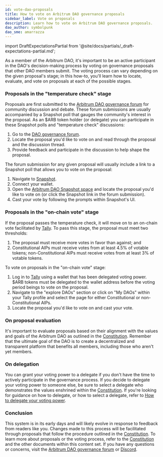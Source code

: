 ```yaml
---
id: vote-dao-proposals
title: How to vote on Arbitrum DAO governance proposals
sidebar_label: Vote on proposals
description: Learn how to vote on Arbitrum DAO governance proposals.
dao_author: symbolpunk
dao_sme: amarrazza
---
```


import DraftExpectationsPartial from '@site/docs/partials/_draft-expectations-partial.md'; 

<DraftExpectationsPartial />

As a member of the <a data-quicklook-from='arbitrum-dao'>Arbitrum DAO</a>, it's important to be an active participant in the DAO's decision-making process by voting on governance proposals that other DAO members submit. The voting process can vary depending on the given proposal's stage; in this how-to, you'll learn how to locate, evaluate, and vote on proposals at each of the possible stages.

### Proposals in the "temperature check" stage

Proposals are first submitted to the [Arbitrum DAO governance forum](https://forum.arbitrum.foundation/) for community discussion and debate. These forum submissions are usually accompanied by a Snapshot poll that gauges the community's interest in the proposal. As an $ARB token holder (or delegate) you can participate in these Snapshot polls and "temperature check" discussions:

1. Go to the [DAO governance forum](https://forum.arbitrum.foundation/).
2. Locate the proposal you'd like to vote on and read through the proposal and the discussion thread.
3. Provide feedback and participate in the discussion to help shape the proposal.

The forum submission for any given proposal will usually include a link to a Snapshot poll that allows you to vote on the proposal:

1. Navigate to [Snapshot](https://snapshot.org/#/arbitrumfoundation.eth).
2. Connect your wallet.
3. Open the [Arbitrum DAO Snapshot space](https://snapshot.org/#/arbitrumfoundation.eth) and locate the proposal you'd like to vote on (or click the Snapshot link in the forum submission).
4. Cast your vote by following the prompts within Snapshot's UI.

### Proposals in the "on-chain vote" stage

If the proposal passes the temperature check, it will move on to an on-chain vote facilitated by [Tally](https://tally.xyz/gov/arbitrum). To pass this stage, the proposal must meet two thresholds:

   1. The proposal must receive more votes in favor than against; and
   2. <a data-quicklook-from='constitutional-aip'>Constitutional AIPs</a> must receive votes from at least 4.5% of votable tokens; <a data-quicklook-from='nonconstitutional-aip'>non-Constitutional AIPs</a> must receive votes from at least 3% of votable tokens.

To vote on proposals in the "on-chain vote" stage:

1. Log in to [Tally](https://tally.xyz/gov/arbitrum) using a wallet that has been delegated voting power. $ARB tokens must be delegated to the wallet address before the voting period beings to vote on the proposal.
2. Navigate to the "explore DAOs" section or click on "My DAOs" within your Tally profile and select the page for either Constitutional or non-Constitutional AIPs.
3. Locate the proposal you'd like to vote on and cast your vote.


### On proposal evaluation

It's important to evaluate proposals based on their alignment with the values and goals of the Arbitrum DAO as outlined in the [Constitution](../dao-constitution.md). Remember that the ultimate goal of the DAO is to create a decentralized and transparent platform that benefits all members, including those who aren't yet members.


### On delegation

You can grant your voting power to a <a data-quicklook-from='delegate'>delegate</a> if you don't have the time to actively participate in the governance process. If you decide to delegate your voting power to someone else, be sure to select a delegate who demonstrates the values enshrined within the [Constitution](../dao-constitution). If you're looking for guidance on how to delegate, or how to select a delegate, refer to [How to delegate your voting power](./select-delegate-voting-power).


### Conclusion

This system is in its early days and will likely evolve in response to feedback from readers like you. Changes made to this process will be facilitated through proposals that follow the procedure outlined in the [Constitution](../dao-constitution.md). To learn more about proposals or the voting process, refer to the [Constitution](../dao-constitution.md) and the other documents within this content set. If you have any questions or concerns, visit the [Arbitrum DAO governance forum](https://forum.arbitrum.foundation/) or [Discord](https://www.discord.gg/arbitrum).
